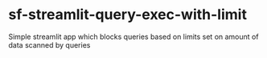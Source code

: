 # sf-streamlit-query-exec-with-limit
Simple streamlit app which blocks queries based on limits set on amount of data scanned by queries 
